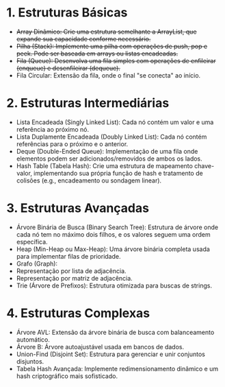 # 1. Estruturas Básicas
- ~~Array Dinâmico: Crie uma estrutura semelhante a ArrayList, que expande sua capacidade conforme necessário.~~
- ~~Pilha (Stack): Implemente uma pilha com operações de push, pop e peek. Pode ser baseada em arrays ou listas encadeadas.~~
- ~~Fila (Queue): Desenvolva uma fila simples com operações de enfileirar (enqueue) e desenfileirar (dequeue).~~
- Fila Circular: Extensão da fila, onde o final "se conecta" ao início.

# 2. Estruturas Intermediárias
- Lista Encadeada (Singly Linked List): Cada nó contém um valor e uma referência ao próximo nó.
- Lista Duplamente Encadeada (Doubly Linked List): Cada nó contém referências para o próximo e o anterior.
- Deque (Double-Ended Queue): Implementação de uma fila onde elementos podem ser adicionados/removidos de ambos os lados.
- Hash Table (Tabela Hash): Crie uma estrutura de mapeamento chave-valor, implementando sua própria função de hash e tratamento de colisões (e.g., encadeamento ou sondagem linear).

# 3. Estruturas Avançadas
- Árvore Binária de Busca (Binary Search Tree): Estrutura de árvore onde cada nó tem no máximo dois filhos, e os valores seguem uma ordem específica.
- Heap (Min-Heap ou Max-Heap): Uma árvore binária completa usada para implementar filas de prioridade.
- Grafo (Graph):
- Representação por lista de adjacência.
- Representação por matriz de adjacência.
- Trie (Árvore de Prefixos): Estrutura otimizada para buscas de strings.

# 4. Estruturas Complexas
- Árvore AVL: Extensão da árvore binária de busca com balanceamento automático.
- Árvore B: Árvore autoajustável usada em bancos de dados.
- Union-Find (Disjoint Set): Estrutura para gerenciar e unir conjuntos disjuntos.
- Tabela Hash Avançada: Implemente redimensionamento dinâmico e um hash criptográfico mais sofisticado.